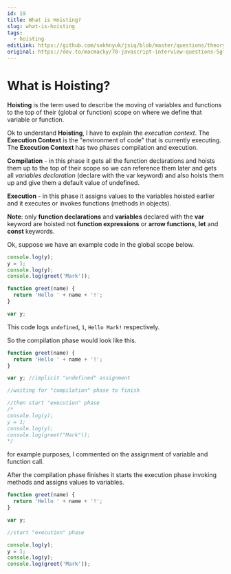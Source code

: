 ```yaml
---
id: 19
title: What is Hoisting?
slug: what-is-hoisting
tags:
  - hoisting
editLink: https://github.com/sakhnyuk/jsiq/blob/master/questions/theory/javascript/19.md
original: https://dev.to/macmacky/70-javascript-interview-questions-5gfi
---
```


# What is Hoisting?

**Hoisting** is the term used to describe the moving of variables and functions to the top of their (global or function) scope on where we define that variable or function.

Ok to understand **Hoisting**, I have to explain the _execution context_. The **Execution Context** is the "environment of code" that is currently executing. The **Execution Context** has two phases compilation and execution.

**Compilation** - in this phase it gets all the function declarations and hoists them up to the top of their scope so we can reference them later and gets all _variables declaration_ (declare with the var keyword) and also hoists them up and give them a default value of undefined.

**Execution** - in this phase it assigns values to the variables hoisted earlier and it executes or invokes functions (methods in objects).

**Note**: only **function declarations** and **variables** declared with the **var** keyword are hoisted not **function expressions** or **arrow functions**, **let** and **const** keywords.

Ok, suppose we have an example code in the global scope below.

```javascript
console.log(y);
y = 1;
console.log(y);
console.log(greet('Mark'));

function greet(name) {
  return 'Hello ' + name + '!';
}

var y;
```

This code logs `undefined`, `1`, `Hello Mark!` respectively.

So the compilation phase would look like this.

```javascript
function greet(name) {
  return 'Hello ' + name + '!';
}

var y; //implicit "undefined" assignment

//waiting for "compilation" phase to finish

//then start "execution" phase
/*
console.log(y);
y = 1;
console.log(y);
console.log(greet("Mark"));
*/
```

for example purposes, I commented on the assignment of variable and function call.

After the compilation phase finishes it starts the execution phase invoking methods and assigns values to variables.

```javascript
function greet(name) {
  return 'Hello ' + name + '!';
}

var y;

//start "execution" phase

console.log(y);
y = 1;
console.log(y);
console.log(greet('Mark'));
```
